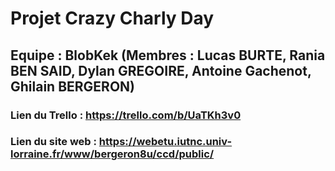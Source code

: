 # Projet Crazy Charly Day
## Equipe : BlobKek (Membres : Lucas BURTE, Rania BEN SAID, Dylan GREGOIRE, Antoine Gachenot, Ghilain BERGERON)

### Lien du Trello : https://trello.com/b/UaTKh3v0
### Lien du site web : https://webetu.iutnc.univ-lorraine.fr/www/bergeron8u/ccd/public/